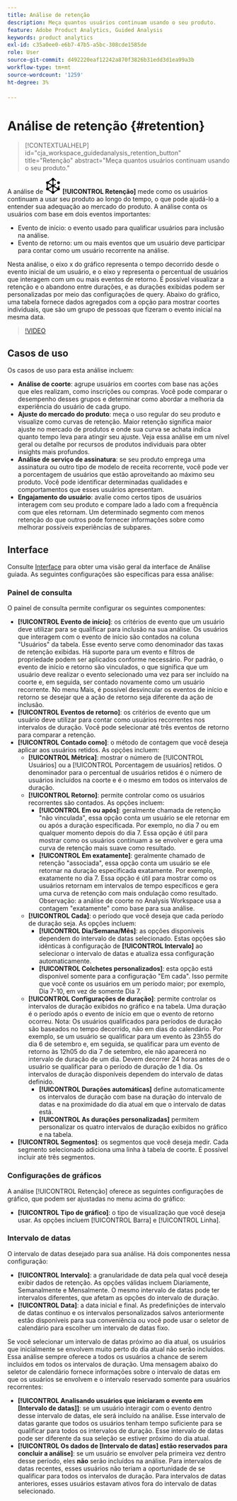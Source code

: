 ```yaml
---
title: Análise de retenção
description: Meça quantos usuários continuam usando o seu produto.
feature: Adobe Product Analytics, Guided Analysis
keywords: product analytics
exl-id: c35a0ee0-e6b7-47b5-a5bc-308cde1585de
role: User
source-git-commit: d492220eaf12242a870f3826b31edd3d1ea99a3b
workflow-type: tm+mt
source-wordcount: '1259'
ht-degree: 3%

---
```


# Análise de retenção {#retention}

<!-- markdownlint-disable MD034 -->

>[!CONTEXTUALHELP]
>id="cja_workspace_guidedanalysis_retention_button"
>title="Retenção"
>abstract="Meça quantos usuários continuam usando o seu produto."

<!-- markdownlint-enable MD034 -->

A análise de ![Retenção](/help/assets/icons/Retention.svg) **[!UICONTROL Retenção]** mede como os usuários continuam a usar seu produto ao longo do tempo, o que pode ajudá-lo a entender sua adequação ao mercado do produto. A análise conta os usuários com base em dois eventos importantes:

* Evento de início: o evento usado para qualificar usuários para inclusão na análise.
* Evento de retorno: um ou mais eventos que um usuário deve participar para contar como um usuário recorrente na análise.

Nesta análise, o eixo x do gráfico representa o tempo decorrido desde o evento inicial de um usuário, e o eixo y representa o percentual de usuários que interagem com um ou mais eventos de retorno. É possível visualizar a retenção e o abandono entre durações, e as durações exibidas podem ser personalizadas por meio das configurações de query. Abaixo do gráfico, uma tabela fornece dados agregados com a opção para mostrar coortes individuais, que são um grupo de pessoas que fizeram o evento inicial na mesma data.

>[!VIDEO](https://video.tv.adobe.com/v/3430503/?learn=on)


## Casos de uso

Os casos de uso para esta análise incluem:

* **Análise de coorte**: agrupe usuários em coortes com base nas ações que eles realizam, como inscrições ou compras. Você pode comparar o desempenho desses grupos e determinar como abordar a melhoria da experiência do usuário de cada grupo.
* **Ajuste do mercado do produto**: meça o uso regular do seu produto e visualize como curvas de retenção. Maior retenção significa maior ajuste no mercado de produtos e onde sua curva se achata indica quanto tempo leva para atingir seu ajuste. Veja essa análise em um nível geral ou detalhe por recursos de produtos individuais para obter insights mais profundos.
* **Análise de serviço de assinatura**: se seu produto emprega uma assinatura ou outro tipo de modelo de receita recorrente, você pode ver a porcentagem de usuários que estão aproveitando ao máximo seu produto. Você pode identificar determinadas qualidades e comportamentos que esses usuários apresentam.
* **Engajamento do usuário**: avalie como certos tipos de usuários interagem com seu produto e compare lado a lado com a frequência com que eles retornam. Um determinado segmento com menos retenção do que outros pode fornecer informações sobre como melhorar possíveis experiências de subpares.

## Interface

Consulte [Interface](../overview.md#interface) para obter uma visão geral da interface de Análise guiada. As seguintes configurações são específicas para essa análise:

### Painel de consulta

O painel de consulta permite configurar os seguintes componentes:

* **[!UICONTROL Evento de início]**: os critérios de evento que um usuário deve utilizar para se qualificar para inclusão na sua análise. Os usuários que interagem com o evento de início são contados na coluna &quot;Usuários&quot; da tabela. Esse evento serve como denominador das taxas de retenção exibidas. Há suporte para um evento e filtros de propriedade podem ser aplicados conforme necessário. Por padrão, o evento de início e retorno são vinculados, o que significa que um usuário deve realizar o evento selecionado uma vez para ser incluído na coorte e, em seguida, ser contado novamente como um usuário recorrente. No menu Mais, é possível desvincular os eventos de início e retorno se desejar que a ação de retorno seja diferente da ação de inclusão.
* **[!UICONTROL Eventos de retorno]**: os critérios de evento que um usuário deve utilizar para contar como usuários recorrentes nos intervalos de duração. Você pode selecionar até três eventos de retorno para comparar a retenção.
* **[!UICONTROL Contado como]**: o método de contagem que você deseja aplicar aos usuários retidos. As opções incluem: 
   * **[!UICONTROL Métrica]**: mostrar o número de [!UICONTROL Usuários] ou a [!UICONTROL Porcentagem de usuários] retidos. O denominador para o percentual de usuários retidos é o número de usuários incluídos na coorte e é o mesmo em todos os intervalos de duração.
   * **[!UICONTROL Retorno]**: permite controlar como os usuários recorrentes são contados. As opções incluem: 
      * **[!UICONTROL Em ou após]**: geralmente chamada de retenção &quot;não vinculada&quot;, essa opção conta um usuário se ele retornar em ou após a duração especificada. Por exemplo, no dia 7 ou em qualquer momento depois do dia 7. Essa opção é útil para mostrar como os usuários continuam a se envolver e gera uma curva de retenção mais suave como resultado.
      * **[!UICONTROL Em exatamente]**: geralmente chamado de retenção &quot;associada&quot;, essa opção conta um usuário se ele retornar na duração especificada exatamente. Por exemplo, exatamente no dia 7. Essa opção é útil para mostrar como os usuários retornam em intervalos de tempo específicos e gera uma curva de retenção com mais ondulação como resultado. Observação: a análise de coorte no Analysis Workspace usa a contagem &quot;exatamente&quot; como base para sua análise.
   * **[!UICONTROL Cada]**: o período que você deseja que cada período de duração seja. As opções incluem: 
      * **[!UICONTROL Dia/Semana/Mês]**: as opções disponíveis dependem do intervalo de datas selecionado. Estas opções são idênticas à configuração de **[!UICONTROL Intervalo]** ao selecionar o intervalo de datas e atualiza essa configuração automaticamente.
      * **[!UICONTROL Colchetes personalizados]**: esta opção está disponível somente para a configuração &quot;Em cada&quot;. Isso permite que você conte os usuários em um período maior; por exemplo, Dia 7-10, em vez de somente Dia 7.
   * **[!UICONTROL Configurações de duração]**: permite controlar os intervalos de duração exibidos no gráfico e na tabela. Uma duração é o período após o evento de início em que o evento de retorno ocorreu. Nota: Os usuários qualificados para períodos de duração são baseados no tempo decorrido, não em dias do calendário. Por exemplo, se um usuário se qualificar para um evento às 23h55 do dia 6 de setembro e, em seguida, se qualificar para um evento de retorno às 12h05 do dia 7 de setembro, ele não aparecerá no intervalo de duração de um dia. Devem decorrer 24 horas antes de o usuário se qualificar para o período de duração de 1 dia. Os intervalos de duração disponíveis dependem do intervalo de datas definido.
      * **[!UICONTROL Durações automáticas]** define automaticamente os intervalos de duração com base na duração do intervalo de datas e na proximidade do dia atual em que o intervalo de datas está.
      * **[!UICONTROL As durações personalizadas]** permitem personalizar os quatro intervalos de duração exibidos no gráfico e na tabela.
* **[!UICONTROL Segmentos]**: os segmentos que você deseja medir. Cada segmento selecionado adiciona uma linha à tabela de coorte. É possível incluir até três segmentos.

### Configurações de gráficos

A análise [!UICONTROL Retenção] oferece as seguintes configurações de gráfico, que podem ser ajustadas no menu acima do gráfico:

* **[!UICONTROL Tipo de gráfico]**: o tipo de visualização que você deseja usar. As opções incluem [!UICONTROL Barra] e [!UICONTROL Linha].

### Intervalo de datas

O intervalo de datas desejado para sua análise. Há dois componentes nessa configuração:

* **[!UICONTROL Intervalo]**: a granularidade de data pela qual você deseja exibir dados de retenção. As opções válidas incluem Diariamente, Semanalmente e Mensalmente. O mesmo intervalo de datas pode ter intervalos diferentes, que afetam as opções do intervalo de duração.
* **[!UICONTROL Data]**: a data inicial e final. As predefinições de intervalo de datas contínuo e os intervalos personalizados salvos anteriormente estão disponíveis para sua conveniência ou você pode usar o seletor de calendário para escolher um intervalo de datas fixo.

Se você selecionar um intervalo de datas próximo ao dia atual, os usuários que inicialmente se envolvem muito perto do dia atual não serão incluídos. Essa análise sempre oferece a todos os usuários a chance de serem incluídos em todos os intervalos de duração. Uma mensagem abaixo do seletor de calendário fornece informações sobre o intervalo de datas em que os usuários se envolvem e o intervalo reservado somente para usuários recorrentes:

* **[!UICONTROL Analisando usuários que iniciaram o evento em [Intervalo de datas]]**: se um usuário interagir com o evento dentro desse intervalo de datas, ele será incluído na análise. Esse intervalo de datas garante que todos os usuários tenham tempo suficiente para se qualificar para todos os intervalos de duração. Esse intervalo de datas pode ser diferente da sua seleção se estiver próximo do dia atual.
* **[!UICONTROL Os dados de [Intervalo de datas] estão reservados para concluir a análise]**: se um usuário se envolver pela primeira vez dentro desse período, eles **não** serão incluídos na análise. Para intervalos de datas recentes, esses usuários não teriam a oportunidade de se qualificar para todos os intervalos de duração. Para intervalos de datas anteriores, esses usuários estavam ativos fora do intervalo de datas selecionado.

<!--
## Example

See below for an example of the analysis.

![Retention](../assets/retention.png)

-->